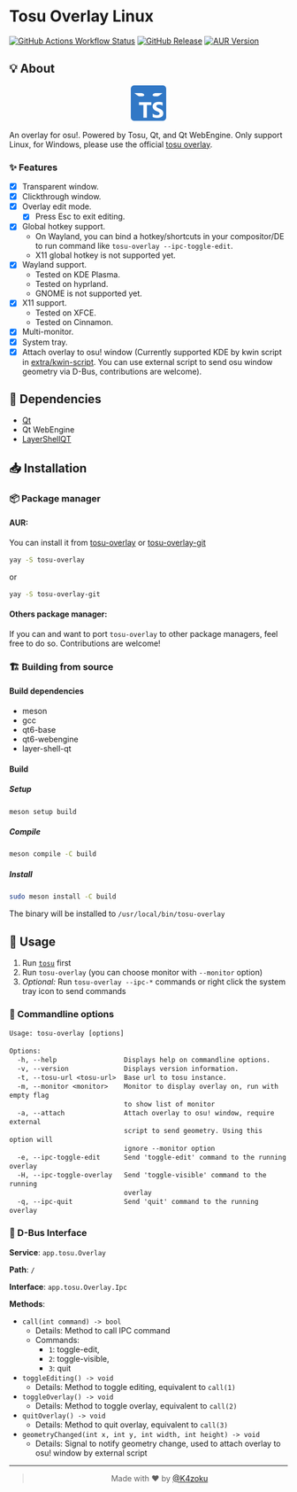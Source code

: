 # Tosu Overlay Linux

[![GitHub Actions Workflow Status](https://img.shields.io/github/actions/workflow/status/k4zoku/tosu-overlay-qt/build.yml?style=for-the-badge)](https://github.com/K4zoku/tosu-overlay-qt/actions/workflows/build.yml)
[![GitHub Release](https://img.shields.io/github/v/release/k4zoku/tosu-overlay-qt?style=for-the-badge)](https://github.com/K4zoku/tosu-overlay-qt/releases/latest)
[![AUR Version](https://img.shields.io/aur/version/tosu-overlay?style=for-the-badge)](https://aur.archlinux.org/packages/tosu-overlay/)

## 💡 About
<p align="center">
  <img src="./res/logo.svg" width="64" height="64">
</p>

An overlay for osu!. Powered by Tosu, Qt, and Qt WebEngine.
Only support Linux, for Windows, please use the official [tosu overlay](https://github.com/tosuapp/tosu).

### ✨ Features

- [x] Transparent window.
- [x] Clickthrough window.
- [x] Overlay edit mode.
  - [x] Press Esc to exit editing.
- [x] Global hotkey support.
  - On Wayland, you can bind a hotkey/shortcuts in your compositor/DE to run command like `tosu-overlay --ipc-toggle-edit`.
  - X11 global hotkey is not supported yet.
- [x] Wayland support. 
  - Tested on KDE Plasma.
  - Tested on hyprland.
  - GNOME is not supported yet.
- [x] X11 support.
  - Tested on XFCE.
  - Tested on Cinnamon.
- [x] Multi-monitor.
- [x] System tray.
- [x] Attach overlay to osu! window (Currently supported KDE by kwin script in [extra/kwin-script](extra/kwin-script). You can use external script to send osu window geometry via D-Bus, contributions are welcome).

## 🧾 Dependencies

- [Qt](https://www.qt.io/product/qt6)
- Qt WebEngine
- [LayerShellQT](https://github.com/KDE/layer-shell-qt)

## 📥 Installation

### 📦 Package manager
#### AUR:
You can install it from [tosu-overlay](https://aur.archlinux.org/packages/tosu-overlay/) or [tosu-overlay-git](https://aur.archlinux.org/packages/tosu-overlay-git/)
```sh
yay -S tosu-overlay
```
or 
```sh
yay -S tosu-overlay-git
```

#### Others package manager:

If you can and want to port `tosu-overlay` to other package managers, feel free to do so. Contributions are welcome!

### 🏗️ Building from source

#### Build dependencies

- meson
- gcc
- qt6-base
- qt6-webengine
- layer-shell-qt

#### Build

##### Setup

```sh
meson setup build
```

##### Compile

```sh
meson compile -C build
```

##### Install

```sh
sudo meson install -C build
```

The binary will be installed to `/usr/local/bin/tosu-overlay`

## 📜 Usage

1. Run [`tosu`](https://tosu.app) first
2. Run `tosu-overlay` (you can choose monitor with `--monitor` option)
3. _Optional:_ Run `tosu-overlay --ipc-*` commands or right click the system tray icon to send commands

### 📝 Commandline options

```
Usage: tosu-overlay [options]

Options:
  -h, --help                 Displays help on commandline options.
  -v, --version              Displays version information.
  -t, --tosu-url <tosu-url>  Base url to tosu instance.
  -m, --monitor <monitor>    Monitor to display overlay on, run with empty flag
                             to show list of monitor
  -a, --attach               Attach overlay to osu! window, require external
                             script to send geometry. Using this option will
                             ignore --monitor option
  -e, --ipc-toggle-edit      Send 'toggle-edit' command to the running overlay
  -H, --ipc-toggle-overlay   Send 'toggle-visible' command to the running
                             overlay
  -q, --ipc-quit             Send 'quit' command to the running overlay
```

### 🚌 D-Bus Interface

**Service**: `app.tosu.Overlay`

**Path**: `/`

**Interface**: `app.tosu.Overlay.Ipc`

**Methods**:
- `call(int command) -> bool`
  - Details: Method to call IPC command 
  - Commands: 
    - `1`: toggle-edit, 
    - `2`: toggle-visible, 
    - `3`: quit
- `toggleEditing() -> void`
  - Details: Method to toggle editing, equivalent to `call(1)`
- `toggleOverlay() -> void`
  - Details: Method to toggle overlay, equivalent to `call(2)`
- `quitOverlay() -> void`
  - Details: Method to quit overlay, equivalent to `call(3)`
- `geometryChanged(int x, int y, int width, int height) -> void`
  - Details: Signal to notify geometry change, used to attach overlay to osu! window by external script
  
---
> <p align="center">Made with ❤️ by <a href="https://github.com/K4zoku">@K4zoku</a></p>
